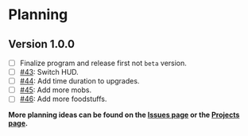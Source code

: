 # Planning

## Version 1.0.0

- [ ] Finalize program and release first not `beta` version.
- [ ] [#43](https://github.com/Dog-Face-Development/Craft-Clash/issues/43): Switch HUD.
- [ ] [#44](https://github.com/Dog-Face-Development/Craft-Clash/issues/44): Add time duration to upgrades.
- [ ] [#45](https://github.com/Dog-Face-Development/Craft-Clash/issues/45): Add more mobs.
- [ ] [#46](https://github.com/Dog-Face-Development/Craft-Clash/issues/46): Add more foodstuffs.

**More planning ideas can be found on the [Issues page](https://github.com/Dog-Face-Development/Craft-Clash/issues) or the [Projects page](https://github.com/Dog-Face-Development/Craft-Clash/projects?type=classic).**
